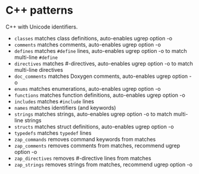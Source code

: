 C++ patterns
============

C++ with Unicode identifiers.

- `classes` matches class definitions, auto-enables ugrep option -o
- `comments` matches comments, auto-enables ugrep option -o
- `defines` matches `#define` lines, auto-enables ugrep option -o to match multi-line `#define`
- `directives` matches #-directives, auto-enables ugrep option -o to match multi-line directives
- `doc_comments` matches Doxygen comments, auto-enables ugrep option -o
- `enums` matches enumerations, auto-enables ugrep option -o
- `functions` matches function definitions, auto-enables ugrep option -o
- `includes` matches `#include` lines
- `names` matches identifiers (and keywords)
- `strings` matches strings, auto-enables ugrep option -o to match multi-line strings
- `structs` matches struct definitions, auto-enables ugrep option -o
- `typedefs` matches `typedef` lines
- `zap_commands` removes command keywords from matches
- `zap_comments` removes comments from matches, recommend ugrep option -o
- `zap_directives` removes #-directive lines from matches
- `zap_strings` removes strings from matches, recommend ugrep option -o

